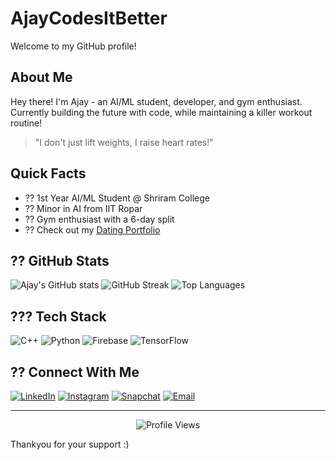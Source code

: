 # AjayCodesItBetter 
Welcome to my GitHub profile!

##  About Me
Hey there! I'm Ajay - an AI/ML student, developer, and gym enthusiast. Currently building the future with code, while maintaining a killer workout routine! 

> "I don't just lift weights, I raise heart rates!"

##  Quick Facts
- ?? 1st Year AI/ML Student @ Shriram College
- ?? Minor in AI from IIT Ropar
- ?? Gym enthusiast with a 6-day split
- ?? Check out my [Dating Portfolio](https://ajaydoesitbetter.netlify.app)

## ?? GitHub Stats
![Ajay's GitHub stats](https://github-readme-stats.vercel.app/api?username=ajaycodesitbetter&show_icons=true&theme=radical)
![GitHub Streak](https://github-readme-streak-stats.herokuapp.com/?user=ajaycodesitbetter&theme=radical)
![Top Languages](https://github-readme-stats.vercel.app/api/top-langs/?username=ajaycodesitbetter&layout=compact&theme=radical)

## ??? Tech Stack
![C++](https://img.shields.io/badge/C++-00599C?style=for-the-badge&logo=cplusplus&logoColor=white)
![Python](https://img.shields.io/badge/Python-FFD43B?style=for-the-badge&logo=python&logoColor=blue)
![Firebase](https://img.shields.io/badge/Firebase-ffca28?style=for-the-badge&logo=firebase&logoColor=black)
![TensorFlow](https://img.shields.io/badge/TensorFlow-FF6F00?style=for-the-badge&logo=tensorflow&logoColor=white)

## ?? Connect With Me
[![LinkedIn](https://img.shields.io/badge/LinkedIn-hot--ajaymathuriya-0077B5?style=for-the-badge&logo=linkedin&logoColor=white)](https://www.linkedin.com/in/hot-ajaymathuriya)
[![Instagram](https://img.shields.io/badge/Instagram-simplemancomplexmind-E4405F?style=for-the-badge&logo=instagram&logoColor=white)](https://www.instagram.com/simplemancomplexmind)
[![Snapchat](https://img.shields.io/badge/Snap-seekin4reality-FFFC00?style=for-the-badge&logo=snapchat&logoColor=black)](https://www.snapchat.com/add/seekin4reality)
[![Email](https://img.shields.io/badge/Email-ajaymathuriya@protonmail.com-8B89CC?style=for-the-badge&logo=protonmail&logoColor=white)](mailto:ajaymathuriya@protonmail.com)

---
<p align="center">
  <img src="https://komarev.com/ghpvc/?username=ajaycodesitbetter&label=Profile+Views" alt="Profile Views">
</p>

Thankyou for your support :)
